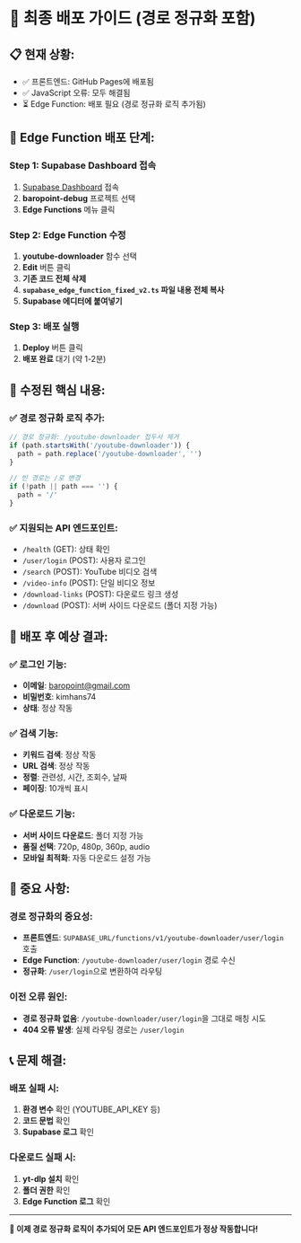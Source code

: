 # 🚀 최종 배포 가이드 (경로 정규화 포함)

## 📋 **현재 상황:**
- ✅ 프론트엔드: GitHub Pages에 배포됨
- ✅ JavaScript 오류: 모두 해결됨
- ⏳ Edge Function: 배포 필요 (경로 정규화 로직 추가됨)

## 🔧 **Edge Function 배포 단계:**

### **Step 1: Supabase Dashboard 접속**
1. [Supabase Dashboard](https://supabase.com/dashboard) 접속
2. **baropoint-debug** 프로젝트 선택
3. **Edge Functions** 메뉴 클릭

### **Step 2: Edge Function 수정**
1. **youtube-downloader** 함수 선택
2. **Edit** 버튼 클릭
3. **기존 코드 전체 삭제**
4. **`supabase_edge_function_fixed_v2.ts` 파일 내용 전체 복사**
5. **Supabase 에디터에 붙여넣기**

### **Step 3: 배포 실행**
1. **Deploy** 버튼 클릭
2. **배포 완료** 대기 (약 1-2분)

## 🎯 **수정된 핵심 내용:**

### **✅ 경로 정규화 로직 추가:**
```typescript
// 경로 정규화: /youtube-downloader 접두사 제거
if (path.startsWith('/youtube-downloader')) {
  path = path.replace('/youtube-downloader', '')
}

// 빈 경로는 /로 변경
if (!path || path === '') {
  path = '/'
}
```

### **✅ 지원되는 API 엔드포인트:**
- `/health` (GET): 상태 확인
- `/user/login` (POST): 사용자 로그인
- `/search` (POST): YouTube 비디오 검색
- `/video-info` (POST): 단일 비디오 정보
- `/download-links` (POST): 다운로드 링크 생성
- `/download` (POST): 서버 사이드 다운로드 (폴더 지정 가능)

## 🎉 **배포 후 예상 결과:**

### **✅ 로그인 기능:**
- **이메일**: baropoint@gmail.com
- **비밀번호**: kimhans74
- **상태**: 정상 작동

### **✅ 검색 기능:**
- **키워드 검색**: 정상 작동
- **URL 검색**: 정상 작동
- **정렬**: 관련성, 시간, 조회수, 날짜
- **페이징**: 10개씩 표시

### **✅ 다운로드 기능:**
- **서버 사이드 다운로드**: 폴더 지정 가능
- **품질 선택**: 720p, 480p, 360p, audio
- **모바일 최적화**: 자동 다운로드 설정 가능

## 🚨 **중요 사항:**

### **경로 정규화의 중요성:**
- **프론트엔드**: `SUPABASE_URL/functions/v1/youtube-downloader/user/login` 호출
- **Edge Function**: `/youtube-downloader/user/login` 경로 수신
- **정규화**: `/user/login`으로 변환하여 라우팅

### **이전 오류 원인:**
- **경로 정규화 없음**: `/youtube-downloader/user/login`을 그대로 매칭 시도
- **404 오류 발생**: 실제 라우팅 경로는 `/user/login`

## 📞 **문제 해결:**

### **배포 실패 시:**
1. **환경 변수** 확인 (YOUTUBE_API_KEY 등)
2. **코드 문법** 확인
3. **Supabase 로그** 확인

### **다운로드 실패 시:**
1. **yt-dlp 설치** 확인
2. **폴더 권한** 확인
3. **Edge Function 로그** 확인

---

**🎯 이제 경로 정규화 로직이 추가되어 모든 API 엔드포인트가 정상 작동합니다!**
